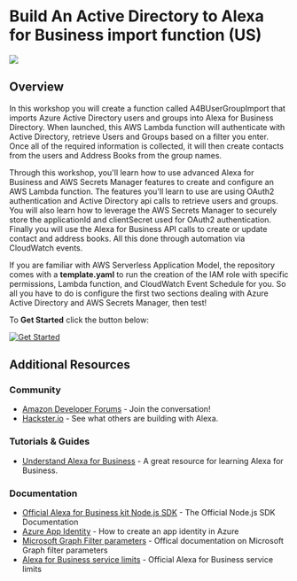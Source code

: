 #  Build An Active Directory to Alexa for Business import function (US)
<img src="https://m.media-amazon.com/images/G/01/mobile-apps/dex/alexa/alexa-skills-kit/tutorials/quiz-game/header._TTH_.png" />

## Overview

In this workshop you will create a function called A4BUserGroupImport that imports 
Azure Active Directory users and groups into Alexa for Business Directory.
When launched, this AWS Lambda function will authenticate with Active Directory,
retrieve Users and Groups based on a filter you enter. Once all of the required information
is collected, it will then create contacts from the users and Address Books from the group names.

Through this workshop, you'll learn how to use advanced Alexa for Business and 
AWS Secrets Manager features to create and configure an AWS Lambda function. The features you'll
learn to use are using OAuth2 authentication and Active Directory api calls to retrieve users and groups.
You will also learn how to leverage the AWS Secrets Manager to securely store the applicationId and 
clientSecret used for OAuth2 authentication. Finally you will use the Alexa for Business API calls to create
or update contact and address books. All this done through automation via CloudWatch events.

If you are familiar with AWS Serverless Application Model, the repository comes with a **template.yaml** to run the creation of the IAM role with specific permissions, Lambda function, and CloudWatch Event Schedule for you. So all you have to do is configure the first two sections dealing with Azure Active Directory and AWS Secrets Manager, then test! 


To **Get Started** click the button below:
 
[![Get Started](https://camo.githubusercontent.com/db9b9ce26327ad3bac57ec4daf0961a382d75790/68747470733a2f2f6d2e6d656469612d616d617a6f6e2e636f6d2f696d616765732f472f30312f6d6f62696c652d617070732f6465782f616c6578612f616c6578612d736b696c6c732d6b69742f7475746f7269616c732f67656e6572616c2f627574746f6e732f627574746f6e5f6765745f737461727465642e5f5454485f2e706e67)](./instructions/1-ad-app-registration.md)

## Additional Resources

### Community
* [Amazon Developer Forums](https://forums.developer.amazon.com/spaces/165/index.html) - Join the conversation!
* [Hackster.io](https://www.hackster.io/amazon-alexa) - See what others are building with Alexa.

### Tutorials & Guides
* [Understand Alexa for Business](https://developer.amazon.com/en-US/docs/alexa/alexa-for-business/understand-alexa-for-business.html) - A great resource for learning Alexa for Business.

### Documentation
* [Official Alexa for Business kit Node.js SDK](https://docs.aws.amazon.com/AWSJavaScriptSDK/latest/AWS/AlexaForBusiness.html) - The Official Node.js SDK Documentation
* [Azure App Identity](https://docs.microsoft.com/en-us/azure-stack/operator/azure-stack-create-service-principals?view=azs-1910) - How to create an app identity in Azure
* [Microsoft Graph Filter parameters](https://docs.microsoft.com/en-us/graph/query-parameters#filter-parameter) - Offical documentation on Microsoft Graph filter parameters
* [Alexa for Business service limits](https://docs.aws.amazon.com/general/latest/gr/alexaforbusiness.html) - Official Alexa for Business service limits
